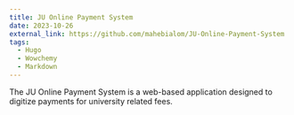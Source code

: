 ```yaml
---
title: JU Online Payment System
date: 2023-10-26
external_link: https://github.com/mahebialom/JU-Online-Payment-System
tags:
  - Hugo
  - Wowchemy
  - Markdown
---
```


The JU Online Payment System is a web-based application designed to digitize payments for university related fees.

<!--more-->
